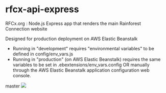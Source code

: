 rfcx-api-express
================

RFCx.org : Node.js Express app that renders the main Rainforest Connection website

Designed for production deployment on AWS Elastic Beanstalk
* Running in "development" requires "environmental variables" to be defined in config/env_vars.js
* Running in "production" (on AWS Elastic Beanstalk) requires the same variables to be set in .ebextensions/env_vars.config OR manually through the AWS Elastic Beanstalk application configuration web console.

master
![](https://api.travis-ci.org/rfcx/rfcx-api-express.png?branch=master)

